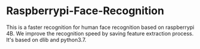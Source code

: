 # Raspberrypi-Face-Recognition
This is a faster recognition for human face recognition based on raspberrypi 4B.
We improve the recognition speed by saving feature extraction process. 
It's based on dlib and python3.7.
